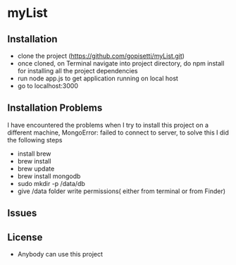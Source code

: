 # myList

## Installation
 * clone the project (https://github.com/gopisetti/myList.git)
 * once cloned, on Terminal navigate into project directory,  do npm install for installing all the project dependencies
 * run node app.js to get application running on local host
 * go to localhost:3000

## Installation Problems
  I have encountered the problems when I try to install this project on a different machine, MongoError: failed to connect to server, to     solve this I did the following steps 
  * install brew
  * brew install
  * brew update
  * brew install mongodb
  * sudo mkdir -p /data/db
  * give /data folder write permissions( either from terminal or from Finder)

## Issues


## License

* Anybody can use this project

